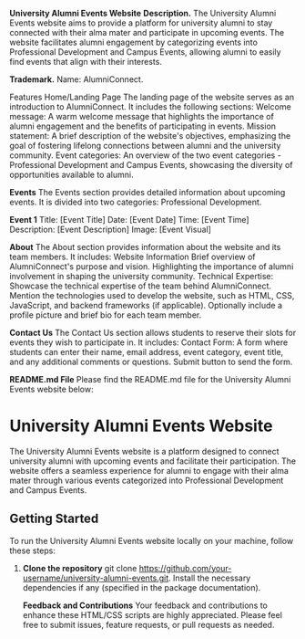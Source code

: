 **University Alumni Events Website**
**Description.**
The University Alumni Events website aims to provide a platform for university alumni to stay connected with their alma mater and participate in upcoming events. The website facilitates alumni engagement by categorizing events into Professional Development and Campus Events, allowing alumni to easily find events that align with their interests.

**Trademark.**
Name: AlumniConnect.

Features
Home/Landing Page
The landing page of the website serves as an introduction to AlumniConnect. It includes the following sections:
Welcome message: A warm welcome message that highlights the importance of alumni engagement and the benefits of participating in events.
Mission statement: A brief description of the website's objectives, emphasizing the goal of fostering lifelong connections between alumni and the university community.
Event categories: An overview of the two event categories - Professional Development and Campus Events, showcasing the diversity of opportunities available to alumni.

**Events**
The Events section provides detailed information about upcoming events. It is divided into two categories:
Professional Development.

**Event 1**
Title: [Event Title]
Date: [Event Date]
Time: [Event Time]
Description: [Event Description]
Image: [Event Visual]

**About**
The About section provides information about the website and its team members. It includes:
Website Information
Brief overview of AlumniConnect's purpose and vision.
Highlighting the importance of alumni involvement in shaping the university community.
Technical Expertise:
Showcase the technical expertise of the team behind AlumniConnect.
Mention the technologies used to develop the website, such as HTML, CSS, JavaScript, and backend frameworks (if applicable).
Optionally include a profile picture and brief bio for each team member.

**Contact Us**
The Contact Us section allows students to reserve their slots for events they wish to participate in. It includes:
Contact Form:
A form where students can enter their name, email address, event category, event title, and any additional comments or questions.
Submit button to send the form.

**README.md File**
Please find the README.md file for the University Alumni Events website below:
# University Alumni Events Website
The University Alumni Events website is a platform designed to connect university alumni with upcoming events and facilitate their participation. The website offers a seamless experience for alumni to engage with their alma mater through various events categorized into Professional Development and Campus Events.

## Getting Started
To run the University Alumni Events website locally on your machine, follow these steps:
1. **Clone the repository**
   git clone https://github.com/your-username/university-alumni-events.git.
   Install the necessary dependencies if any (specified in the package documentation).

   **Feedback and Contributions**
Your feedback and contributions to enhance these HTML/CSS scripts are highly appreciated. 
Please feel free to submit issues, feature requests, or pull requests as needed.
